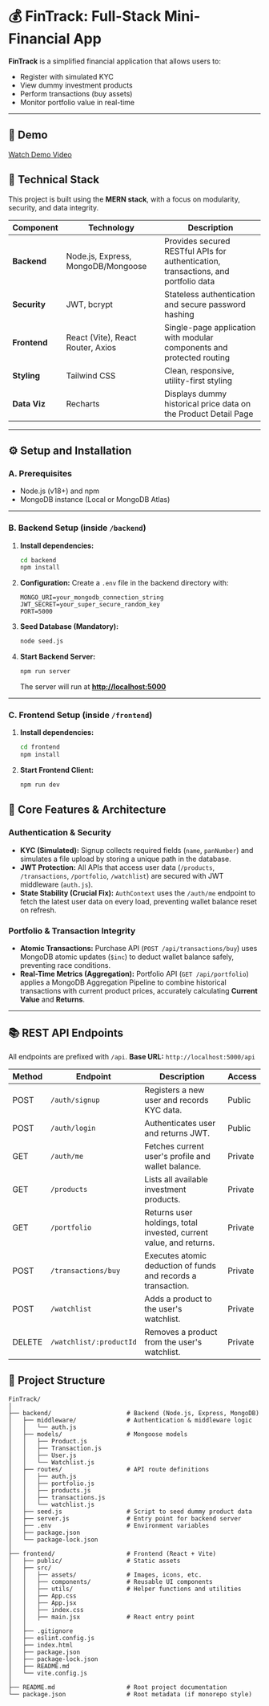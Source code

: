 # 💰 FinTrack: Full-Stack Mini-Financial App

**FinTrack** is a simplified financial application that allows users to:

* Register with simulated KYC
* View dummy investment products
* Perform transactions (buy assets)
* Monitor portfolio value in real-time

---
## 🎥 Demo
[Watch Demo Video](https://www.loom.com/share/4e2efa78eecb4d338a887903173368f9?sid=4e80c59c-63ff-43ad-84db-9c7984e7d7ed)


## 🚀 Technical Stack

This project is built using the **MERN stack**, with a focus on modularity, security, and data integrity.

| Component    | Technology                         | Description                                                                        |
| ------------ | ---------------------------------- | ---------------------------------------------------------------------------------- |
| **Backend**  | Node.js, Express, MongoDB/Mongoose | Provides secured RESTful APIs for authentication, transactions, and portfolio data |
| **Security** | JWT, bcrypt                        | Stateless authentication and secure password hashing                               |
| **Frontend** | React (Vite), React Router, Axios  | Single-page application with modular components and protected routing              |
| **Styling**  | Tailwind CSS                       | Clean, responsive, utility-first styling                                           |
| **Data Viz** | Recharts                           | Displays dummy historical price data on the Product Detail Page                    |

---

## ⚙️ Setup and Installation

### A. Prerequisites

* Node.js (v18+) and npm
* MongoDB instance (Local or MongoDB Atlas)

---

### B. Backend Setup (inside `/backend`)

1. **Install dependencies:**

   ```bash
   cd backend
   npm install
   ```

2. **Configuration:**
   Create a `.env` file in the backend directory with:

   ```env
   MONGO_URI=your_mongodb_connection_string
   JWT_SECRET=your_super_secure_random_key
   PORT=5000
   ```

3. **Seed Database (Mandatory):**

   ```bash
   node seed.js
   ```

4. **Start Backend Server:**

   ```bash
   npm run server
   ```

   The server will run at **[http://localhost:5000](http://localhost:5000)**

---

### C. Frontend Setup (inside `/frontend`)

1. **Install dependencies:**

   ```bash
   cd frontend
   npm install
   ```

2. **Start Frontend Client:**

   ```bash
   npm run dev
   ```
## 🔑 Core Features & Architecture

### **Authentication & Security**

* **KYC (Simulated):** Signup collects required fields (`name`, `panNumber`) and simulates a file upload by storing a unique path in the database.
* **JWT Protection:** All APIs that access user data (`/products`, `/transactions`, `/portfolio`, `/watchlist`) are secured with JWT middleware (`auth.js`).
* **State Stability (Crucial Fix):** `AuthContext` uses the `/auth/me` endpoint to fetch the latest user data on every load, preventing wallet balance reset on refresh.

### **Portfolio & Transaction Integrity**

* **Atomic Transactions:** Purchase API (`POST /api/transactions/buy`) uses MongoDB atomic updates (`$inc`) to deduct wallet balance safely, preventing race conditions.
* **Real-Time Metrics (Aggregation):** Portfolio API (`GET /api/portfolio`) applies a MongoDB Aggregation Pipeline to combine historical transactions with current product prices, accurately calculating **Current Value** and **Returns**.

---

## 📚 REST API Endpoints

All endpoints are prefixed with `/api`.
**Base URL:** `http://localhost:5000/api`

| Method | Endpoint                | Description                                                        | Access  |
| ------ | ----------------------- | ------------------------------------------------------------------ | ------- |
| POST   | `/auth/signup`          | Registers a new user and records KYC data.                         | Public  |
| POST   | `/auth/login`           | Authenticates user and returns JWT.                                | Public  |
| GET    | `/auth/me`              | Fetches current user's profile and wallet balance.                 | Private |
| GET    | `/products`             | Lists all available investment products.                           | Private |
| GET    | `/portfolio`            | Returns user holdings, total invested, current value, and returns. | Private |
| POST   | `/transactions/buy`     | Executes atomic deduction of funds and records a transaction.      | Private |
| POST   | `/watchlist`            | Adds a product to the user's watchlist.                            | Private |
| DELETE | `/watchlist/:productId` | Removes a product from the user's watchlist.                       | Private |
## 📂 Project Structure

```
FinTrack/
│
├── backend/                     # Backend (Node.js, Express, MongoDB)
│   ├── middleware/              # Authentication & middleware logic
│   │   └── auth.js
│   ├── models/                  # Mongoose models
│   │   ├── Product.js
│   │   ├── Transaction.js
│   │   ├── User.js
│   │   └── Watchlist.js
│   ├── routes/                  # API route definitions
│   │   ├── auth.js
│   │   ├── portfolio.js
│   │   ├── products.js
│   │   ├── transactions.js
│   │   └── watchlist.js
│   ├── seed.js                  # Script to seed dummy product data
│   ├── server.js                # Entry point for backend server
│   ├── .env                     # Environment variables
│   ├── package.json
│   └── package-lock.json
│
├── frontend/                    # Frontend (React + Vite)
│   ├── public/                  # Static assets
│   ├── src/
│   │   ├── assets/              # Images, icons, etc.
│   │   ├── components/          # Reusable UI components
│   │   ├── utils/               # Helper functions and utilities
│   │   ├── App.css
│   │   ├── App.jsx
│   │   ├── index.css
│   │   ├── main.jsx             # React entry point
│   │
│   ├── .gitignore
│   ├── eslint.config.js
│   ├── index.html
│   ├── package.json
│   ├── package-lock.json
│   ├── README.md
│   └── vite.config.js
│
├── README.md                    # Root project documentation
└── package.json                 # Root metadata (if monorepo style)
```
